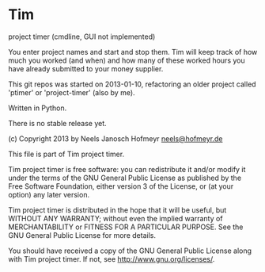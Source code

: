 Tim
===

project timer (cmdline, GUI not implemented)

You enter project names and start and stop them.
Tim will keep track of how much you worked (and when) and how many of these
worked hours you have already submitted to your money supplier.

This git repos was started on 2013-01-10, refactoring an older project called
'ptimer' or 'project-timer' (also by me).

Written in Python.

There is no stable release yet.

(c) Copyright 2013 by Neels Janosch Hofmeyr <neels@hofmeyr.de>

This file is part of Tim project timer.

Tim project timer is free software: you can redistribute it and/or modify
it under the terms of the GNU General Public License as published by
the Free Software Foundation, either version 3 of the License, or
(at your option) any later version.

Tim project timer is distributed in the hope that it will be useful,
but WITHOUT ANY WARRANTY; without even the implied warranty of
MERCHANTABILITY or FITNESS FOR A PARTICULAR PURPOSE.  See the
GNU General Public License for more details.

You should have received a copy of the GNU General Public License
along with Tim project timer.  If not, see <http://www.gnu.org/licenses/>.

